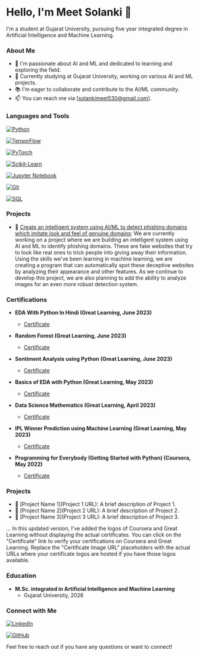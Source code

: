 # Hello, I'm Meet Solanki 👋

I'm a student at Gujarat University, pursuing five year integrated degree in Artificial Intelligence and Machine Learning.

### About Me

- 🌱 I'm passionate about AI and ML and dedicated to learning and exploring the field.
- 💼 Currently studying at Gujarat University, working on various AI and ML projects.
- 📚 I'm eager to collaborate and contribute to the AI/ML community.
- 📫 You can reach me via [solankimeet530@gmail.com].

### Languages and Tools

[![Python](https://img.shields.io/badge/Python-Expert-brightgreen)](https://www.python.org/)

[![TensorFlow](https://img.shields.io/badge/TensorFlow-Advanced-orange)](https://www.tensorflow.org/)

[![PyTorch](https://img.shields.io/badge/PyTorch-Advanced-orange)](https://pytorch.org/)

[![Scikit-Learn](https://img.shields.io/badge/Scikit--Learn-Advanced-orange)](https://scikit-learn.org/)

[![Jupyter Notebook](https://img.shields.io/badge/Jupyter-Notebook-blue)](https://jupyter.org/)

[![Git](https://img.shields.io/badge/Git-Proficient-brightgreen)](https://git-scm.com/)

[![SQL](https://img.shields.io/badge/SQL-Proficient-brightgreen)](https://www.w3schools.com/sql/)


### Projects

- 🚀 [Create an intelligent system using AI/ML to detect phishing domains which imitate look and feel of genuine domains](https://github.com/MeetSolanki530/Phishing-Threat-Defenders): We are currently working on a project where we are building an intelligent system using AI and ML to identify phishing domains. These are fake websites that try to look like real ones to trick people into giving away their information. Using the skills we've been learning in machine learning, we are creating a program that can automatically spot these deceptive websites by analyzing their appearance and other features. As we continue to develop this project, we are also planning to add the ability to analyze images for an even more robust detection system.


### Certifications

- **EDA With Python In Hindi (Great Learning, June 2023)**
  - [Certificate](https://verify.mygreatlearning.com/verify/ZUXSVHOH)


- **Random Forest (Great Learning, June 2023)**
  - [Certificate](https://verify.mygreatlearning.com/verify/IKSWQYOO)


- **Sentiment Analysis using Python (Great Learning, June 2023)**
  - [Certificate](https://verify.mygreatlearning.com/verify/MJDTQRUG)


- **Basics of EDA with Python (Great Learning, May 2023)**
  - [Certificate](https://verify.mygreatlearning.com/verify/DABJVQWK)
 

- **Data Science Mathematics (Great Learning, April 2023)**
  - [Certificate](https://verify.mygreatlearning.com/verify/PADXOQTE)


- **IPL Winner Prediction using Machine Learning (Great Learning, May 2023)**
  - [Certificate](https://verify.mygreatlearning.com/verify/LFSNJUOS)
 

- **Programming for Everybody (Getting Started with Python) (Coursera, May 2022)**
  - [Certificate](https://www.coursera.org/account/accomplishments/verify/7VK9E6NZH3TX)
  

### Projects

- 🚀 [Project Name 1](Project 1 URL): A brief description of Project 1.
- 🚀 [Project Name 2](Project 2 URL): A brief description of Project 2.
- 🚀 [Project Name 3](Project 3 URL): A brief description of Project 3.

...
In this updated version, I've added the logos of Coursera and Great Learning without displaying the actual certificates. You can click on the "Certificate" link to verify your certifications on Coursera and Great Learning. Replace the "Certificate Image URL" placeholders with the actual URLs where your certificate logos are hosted if you have those logos available.







### Education

- **M.Sc. integrated in Artificial Intelligence and Machine Learning**
  - Gujarat University, 2026


### Connect with Me

[![LinkedIn](https://img.shields.io/badge/LinkedIn-Connect%20with%20Me-blue)](https://www.linkedin.com/in/meet-solanki-b96a78230/)

[![GitHub](https://img.shields.io/badge/GitHub-Check%20Out%20My%20Projects-brightgreen)](https://github.com/MeetSolanki530/)

Feel free to reach out if you have any questions or want to connect!

